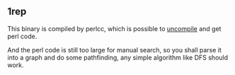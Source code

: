 ## 1rep

This binary is compiled by perlcc, which is possible to [uncompile](https://stackoverflow.com/questions/4048614/how-can-i-reverse-engineer-a-perl-program-that-has-been-compiled-with-perlcc) and get perl code.

And the perl code is still too large for manual search, so you shall parse it into a graph and do some pathfinding, any simple algorithm like DFS should work.
